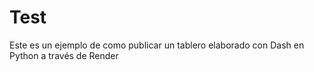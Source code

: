 # Test

Este es un ejemplo de como publicar un tablero elaborado con Dash en Python a través de Render
